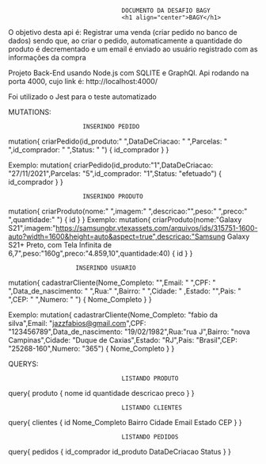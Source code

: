                                     DOCUMENTO DA DESAFIO BAGY
                                    <h1 align="center">BAGY</h1>

O objetivo desta api é: Registrar uma venda (criar pedido no banco de dados) sendo que, ao criar o pedido, automaticamente a quantidade do produto é decrementado e um email é enviado ao usuário registrado com as informações da compra
   

Projeto Back-End usando Node.js com SQLITE e GraphQl.
Api rodando na porta 4000, cujo link é: http://localhost:4000/ 
 
Foi utilizado o Jest para o teste automatizado

MUTATIONS:

                         INSERINDO PEDIDO
mutation{
  criarPedido(id_produto:" ",DataDeCriacao: " ",Parcelas: " ",id_comprador: " ",Status: " ") {
    id_comprador
  }
}

Exemplo:
    mutation{
      criarPedido(id_produto:"1",DataDeCriacao: "27/11/2021",Parcelas: "5",id_comprador: "1",Status: "efetuado") {
        id_comprador
      }
    }

                         INSERINDO PRODUTO
mutation{
  criarProduto(nome:" ",imagem:" ",descricao:"",peso:" ",preco:" ",quantidade:" ") {
      id
  }
}
Exemplo:
    mutation{
      criarProduto(nome:"Galaxy S21",imagem:"https://samsungbr.vtexassets.com/arquivos/ids/315751-1600-auto?width=1600&height=auto&aspect=true",descricao:"Samsung Galaxy S21+ Preto, com Tela Infinita de 6,7",peso:"160g",preco:"4.859,10",quantidade:40) {
          id
      }
    }

                       INSERINDO USUARIO

mutation{
  cadastrarCliente(Nome_Completo: "",Email: " ",CPF: " ",Data_de_nascimento: " ",Rua:" ",Bairro: " ",Cidade: " ,Estado: "",Pais: " ",CEP: " ",Numero: " ") {
     Nome_Completo
  }
}

Exemplo:
    mutation{
      cadastrarCliente(Nome_Completo: "fabio da silva",Email: "jazzfabios@gmail.com",CPF: "123456789",Data_de_nascimento: "19/02/1982",Rua:"rua J",Bairro: "nova Campinas",Cidade: "Duque de Caxias",Estado: "RJ",Pais: "Brasil",CEP: "25268-160",Numero: "365") {
        Nome_Completo
      }
    }

QUERYS:

                                    LISTANDO PRODUTO

query{
  produto {
    nome
    id
    quantidade
    descricao
    preco
  }
}

                                    LISTANDO CLIENTES
query{
   clientes {
     id
    Nome_Completo
    Bairro
    Cidade
    Email
    Estado
    CEP
  }
}

                                    LISTANDO PEDIDOS
query{
  pedidos {
    id_comprador
    id_produto
    DataDeCriacao
    Status
  }
}


